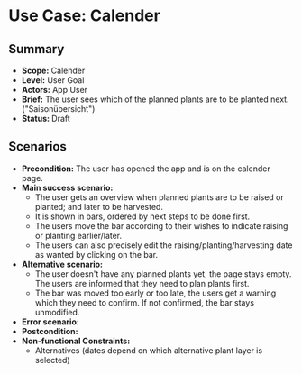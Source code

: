 # Use Case: Calender

## Summary

- **Scope:** Calender
- **Level:** User Goal
- **Actors:** App User
- **Brief:** The user sees which of the planned plants are to be planted next. ("Saisonübersicht")
- **Status:** Draft

## Scenarios

- **Precondition:**
  The user has opened the app and is on the calender page.
- **Main success scenario:**
  - The user gets an overview when planned plants are to be raised or planted; and later to be harvested.
  - It is shown in bars, ordered by next steps to be done first.
  - The users move the bar according to their wishes to indicate raising or planting earlier/later.
  - The users can also precisely edit the raising/planting/harvesting date as wanted by clicking on the bar.
- **Alternative scenario:**
  - The user doesn't have any planned plants yet, the page stays empty.
    The users are informed that they need to plan plants first.
  - The bar was moved too early or too late, the users get a warning which they need to confirm.
    If not confirmed, the bar stays unmodified.
- **Error scenario:**
- **Postcondition:**
- **Non-functional Constraints:**
  - Alternatives (dates depend on which alternative plant layer is selected)
